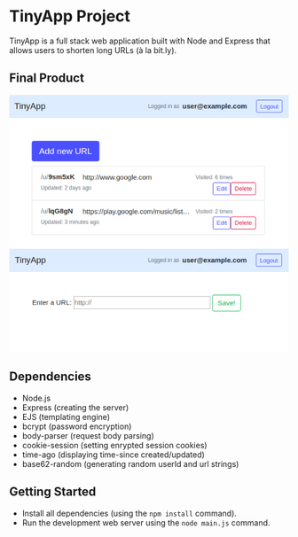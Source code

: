 # TinyApp Project

TinyApp is a full stack web application built with Node and Express that allows users to shorten long URLs (à la bit.ly).

## Final Product

!["Screenshot of URLs page"](/docs/urls-index.png)
!["Screenshot of New URL page"](/docs/new-url.png)

## Dependencies

- Node.js
- Express (creating the server)
- EJS (templating engine)
- bcrypt (password encryption)
- body-parser (request body parsing)
- cookie-session (setting enrypted session cookies)
- time-ago (displaying time-since created/updated)
- base62-random (generating random userId and url strings)

## Getting Started

- Install all dependencies (using the `npm install` command).
- Run the development web server using the `node main.js` command.


